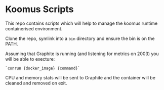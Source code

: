 # Koomus Scripts

This repo contains scripts which will help to manage the koomus runtime containerised environment.

Clone the repo, symlink into a `bin` directory and ensure the bin is on the PATH.

Assuming that Graphite is running (and listening for metrics on 2003) you will be able to execture:

    `conrun {docker_image} {command}`

CPU and memory stats will be sent to Graphite and the container will be cleaned and removed on exit.
